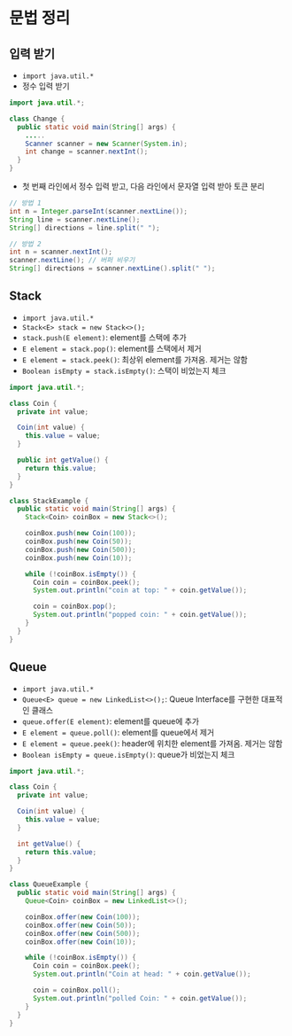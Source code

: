 # 문법 정리
## 입력 받기
- ``import java.util.*``
- 정수 입력 받기
```java
import java.util.*;

class Change {  
  public static void main(String[] args) {
    .....
    Scanner scanner = new Scanner(System.in);
    int change = scanner.nextInt();    
  }
}
```
- 첫 번째 라인에서 정수 입력 받고, 다음 라인에서 문자열 입력 받아 토큰 분리
```java
// 방법 1
int n = Integer.parseInt(scanner.nextLine());
String line = scanner.nextLine();
String[] directions = line.split(" ");

// 방법 2
int n = scanner.nextInt();
scanner.nextLine(); // 버퍼 비우기
String[] directions = scanner.nextLine().split(" ");
```
## Stack
- ``import java.util.*``
- ``Stack<E> stack = new Stack<>();``
- ``stack.push(E element)``: element를 스택에 추가
- ``E element = stack.pop()``: element를 스택에서 제거
- ``E element = stack.peek()``: 최상위 element를 가져옴. 제거는 않함
- ``Boolean isEmpty = stack.isEmpty()``: 스택이 비었는지 체크
```java
import java.util.*;

class Coin {
  private int value;

  Coin(int value) {
    this.value = value;
  }

  public int getValue() {
    return this.value;
  }
}

class StackExample {
  public static void main(String[] args) {
    Stack<Coin> coinBox = new Stack<>();

    coinBox.push(new Coin(100));
    coinBox.push(new Coin(50));
    coinBox.push(new Coin(500));
    coinBox.push(new Coin(10));

    while (!coinBox.isEmpty()) {
      Coin coin = coinBox.peek();
      System.out.println("coin at top: " + coin.getValue());

      coin = coinBox.pop();
      System.out.println("popped coin: " + coin.getValue());
    }
  }
}
```
## Queue
- ``import java.util.*``
- ``Queue<E> queue = new LinkedList<>();``: Queue Interface를 구현한 대표적인 클래스
- ``queue.offer(E element)``: element를 queue에 추가
- ``E element = queue.poll()``: element를 queue에서 제거
- ``E element = queue.peek()``: header에 위치한 element를 가져옴. 제거는 않함
- ``Boolean isEmpty = queue.isEmpty()``: queue가 비었는지 체크
```java
import java.util.*;

class Coin {
  private int value;

  Coin(int value) {
    this.value = value;
  }

  int getValue() {
    return this.value;
  }
}

class QueueExample {
  public static void main(String[] args) {
    Queue<Coin> coinBox = new LinkedList<>();

    coinBox.offer(new Coin(100));
    coinBox.offer(new Coin(50));
    coinBox.offer(new Coin(500));
    coinBox.offer(new Coin(10));

    while (!coinBox.isEmpty()) {
      Coin coin = coinBox.peek();
      System.out.println("Coin at head: " + coin.getValue());

      coin = coinBox.poll();
      System.out.println("polled Coin: " + coin.getValue());
    }
  }
}
```